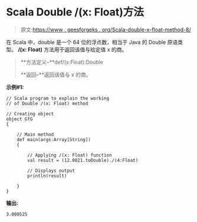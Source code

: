 # Scala Double /(x: Float)方法

> 原文:[https://www . geesforgeks . org/Scala-double-x-float-method-8/](https://www.geeksforgeeks.org/scala-double-x-float-method-8/)

在 Scala 中，double 是一个 64 位的浮点数，相当于 Java 的 Double 原语类型。 **/(x: Float)** 方法用于返回该值与给定值 x 的商。

> **方法定义–**def/(x:Float):Double
> 
> **返回–**返回该值与 x 的商。

**示例#1:**

```
// Scala program to explain the working 
// of Double /(x: Float) method

// Creating object
object GfG
{ 

    // Main method
    def main(args:Array[String])
    {

        // Applying /(x: Float) function
        val result = (12.0021.toDouble)./(4:Float)

        // Displays output
        println(result)

    }
} 
```

**输出:**

```
3.000525

```